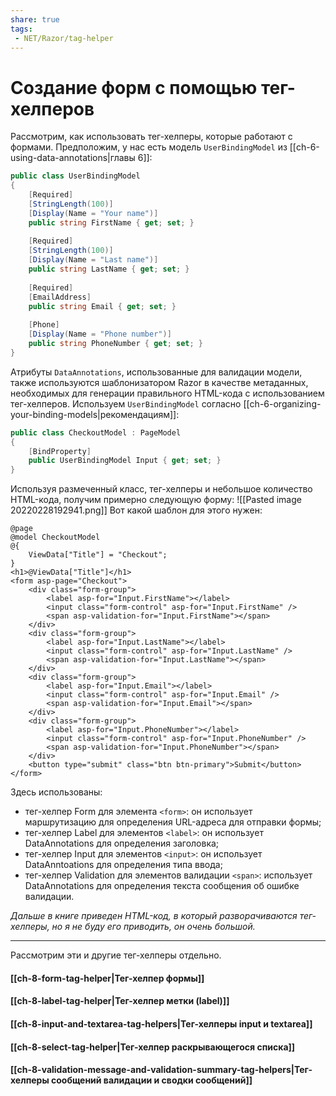 ```yaml
---
share: true
tags:
 - NET/Razor/tag-helper
---
```

# Создание форм с помощью тег-хелперов
Рассмотрим, как использовать тег-хелперы, которые работают с формами.
Предположим, у нас есть модель `UserBindingModel` из [[ch-6-using-data-annotations|главы 6]]:
```csharp
public class UserBindingModel
{
	[Required]
	[StringLength(100)]
	[Display(Name = "Your name")]
	public string FirstName { get; set; }
	
	[Required]
	[StringLength(100)]
	[Display(Name = "Last name")]
	public string LastName { get; set; }
	
	[Required]
	[EmailAddress]
	public string Email { get; set; }
	
	[Phone]
	[Display(Name = "Phone number")]
	public string PhoneNumber { get; set; }
}
```
Атрибуты `DataAnnotations`, использованные для валидации модели, также используются шаблонизатором Razor в качестве метаданных, необходимых для генерации правильного HTML-кода с использованием тег-хелперов.
Используем `UserBindingModel` согласно [[ch-6-organizing-your-binding-models|рекомендациям]]:
```csharp
public class CheckoutModel : PageModel
{
	[BindProperty]
	public UserBindingModel Input { get; set; }
}
```
Используя размеченный класс, тег-хелперы и небольшое количество HTML-кода, получим примерно следующую форму:
![[Pasted image 20220228192941.png]]
Вот какой шаблон для этого нужен:
```razor
@page
@model CheckoutModel
@{
	ViewData["Title"] = "Checkout";
}
<h1>@ViewData["Title"]</h1>
<form asp-page="Checkout">
	<div class="form-group">
		<label asp-for="Input.FirstName"></label>
		<input class="form-control" asp-for="Input.FirstName" />
		<span asp-validation-for="Input.FirstName"></span>
	</div>
	<div class="form-group">
		<label asp-for="Input.LastName"></label>
		<input class="form-control" asp-for="Input.LastName" />
		<span asp-validation-for="Input.LastName"></span>
	</div>
	<div class="form-group">
		<label asp-for="Input.Email"></label>
		<input class="form-control" asp-for="Input.Email" />
		<span asp-validation-for="Input.Email"></span>
	</div>
	<div class="form-group">
		<label asp-for="Input.PhoneNumber"></label>
		<input class="form-control" asp-for="Input.PhoneNumber" />
		<span asp-validation-for="Input.PhoneNumber"></span>
	</div>
	<button type="submit" class="btn btn-primary">Submit</button>
</form>
```
Здесь использованы:
- тег-хелпер Form для элемента `<form>`: он использует маршрутизацию для определения URL-адреса для отправки формы;
- тег-хелпер Label для элементов `<label>`: он использует DataAnnotations для определения заголовка;
- тег-хелпер Input для элементов `<input>`: он использует DataAnntoations для определения типа ввода;
- тег-хелпер Validation для элементов валидации `<span>`: использует DataAnnotations для определения текста сообщения об ошибке валидации.

*Дальше в книге приведен HTML-код, в который разворачиваются тег-хелперы, но я не буду его приводить, он очень большой.*

---
Рассмотрим эти и другие тег-хелперы отдельно.
#### [[ch-8-form-tag-helper|Тег-хелпер формы]]
#### [[ch-8-label-tag-helper|Тег-хелпер метки (label)]]
#### [[ch-8-input-and-textarea-tag-helpers|Тег-хелперы input и textarea]]
#### [[ch-8-select-tag-helper|Тег-хелпер раскрывающегося списка]]
#### [[ch-8-validation-message-and-validation-summary-tag-helpers|Тег-хелперы сообщений валидации и сводки сообщений]]